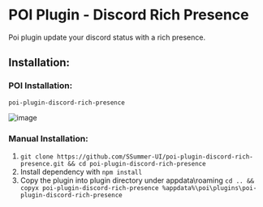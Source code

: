 # POI Plugin - Discord Rich Presence
Poi plugin update your discord status with a rich presence.

## Installation:

### POI Installation:

`poi-plugin-discord-rich-presence`

![image](https://user-images.githubusercontent.com/33806410/134211302-f8ddbaaa-9d7c-4ff9-911c-8f1d3ef615a3.png)

### Manual Installation:

1. `git clone https://github.com/SSummer-UI/poi-plugin-discord-rich-presence.git && cd poi-plugin-discord-rich-presence`
2. Install dependency with `npm install`
3. Copy the plugin into plugin directory under appdata\roaming `cd .. && copyx poi-plugin-discord-rich-presence %appdata%\poi\plugins\poi-plugin-discord-rich-presence`

